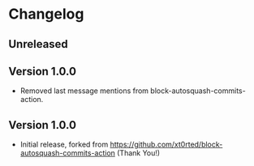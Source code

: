 # Changelog

## Unreleased

## Version 1.0.0

- Removed last message mentions from block-autosquash-commits-action.
## Version 1.0.0

- Initial release, forked from https://github.com/xt0rted/block-autosquash-commits-action (Thank You!)
